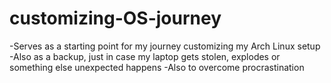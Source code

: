 # customizing-OS-journey
-Serves as a starting point for my journey customizing my Arch Linux setup
-Also as a backup, just in case my laptop gets stolen, explodes or something else unexpected happens
-Also to overcome procrastination
